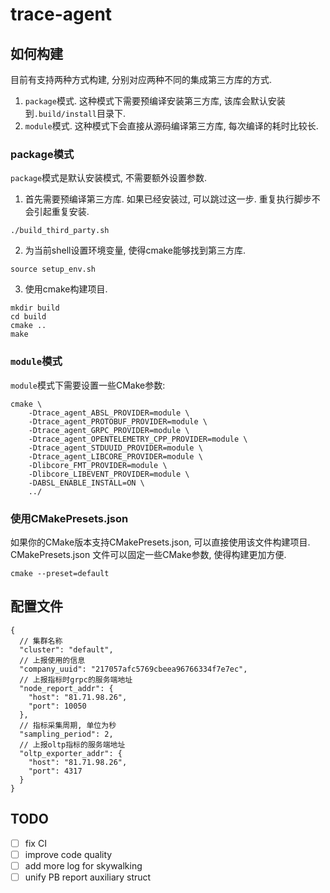 # trace-agent

## 如何构建

目前有支持两种方式构建, 分别对应两种不同的集成第三方库的方式.
1. `package`模式. 这种模式下需要预编译安装第三方库, 该库会默认安装到`.build/install`目录下.
2. `module`模式. 这种模式下会直接从源码编译第三方库, 每次编译的耗时比较长.

### package模式
`package`模式是默认安装模式, 不需要额外设置参数.
1. 首先需要预编译第三方库. 如果已经安装过, 可以跳过这一步. 重复执行脚步不会引起重复安装.
```shell
./build_third_party.sh
```

2. 为当前shell设置环境变量, 使得cmake能够找到第三方库.
```shell
source setup_env.sh
```

3. 使用cmake构建项目.
```shell
mkdir build
cd build
cmake ..
make
```

### `module`模式

`module`模式下需要设置一些CMake参数:
```shell
cmake \
    -Dtrace_agent_ABSL_PROVIDER=module \
    -Dtrace_agent_PROTOBUF_PROVIDER=module \
    -Dtrace_agent_GRPC_PROVIDER=module \
    -Dtrace_agent_OPENTELEMETRY_CPP_PROVIDER=module \
    -Dtrace_agent_STDUUID_PROVIDER=module \
    -Dtrace_agent_LIBCORE_PROVIDER=module \
    -Dlibcore_FMT_PROVIDER=module \
    -Dlibcore_LIBEVENT_PROVIDER=module \
    -DABSL_ENABLE_INSTALL=ON \
    ../
```

### 使用CMakePresets.json

如果你的CMake版本支持CMakePresets.json, 可以直接使用该文件构建项目.
CMakePresets.json 文件可以固定一些CMake参数, 使得构建更加方便.
```shell
cmake --preset=default
```

## 配置文件

```json5
{
  // 集群名称
  "cluster": "default",
  // 上报使用的信息
  "company_uuid": "217057afc5769cbeea96766334f7e7ec",
  // 上报指标时grpc的服务端地址
  "node_report_addr": {
    "host": "81.71.98.26",
    "port": 10050
  },
  // 指标采集周期, 单位为秒
  "sampling_period": 2,
  // 上报oltp指标的服务端地址
  "oltp_exporter_addr": {
    "host": "81.71.98.26",
    "port": 4317
  }
}
```

## TODO

* [ ] fix CI
* [ ] improve code quality
* [ ] add more log for skywalking
* [ ] unify PB report auxiliary struct
